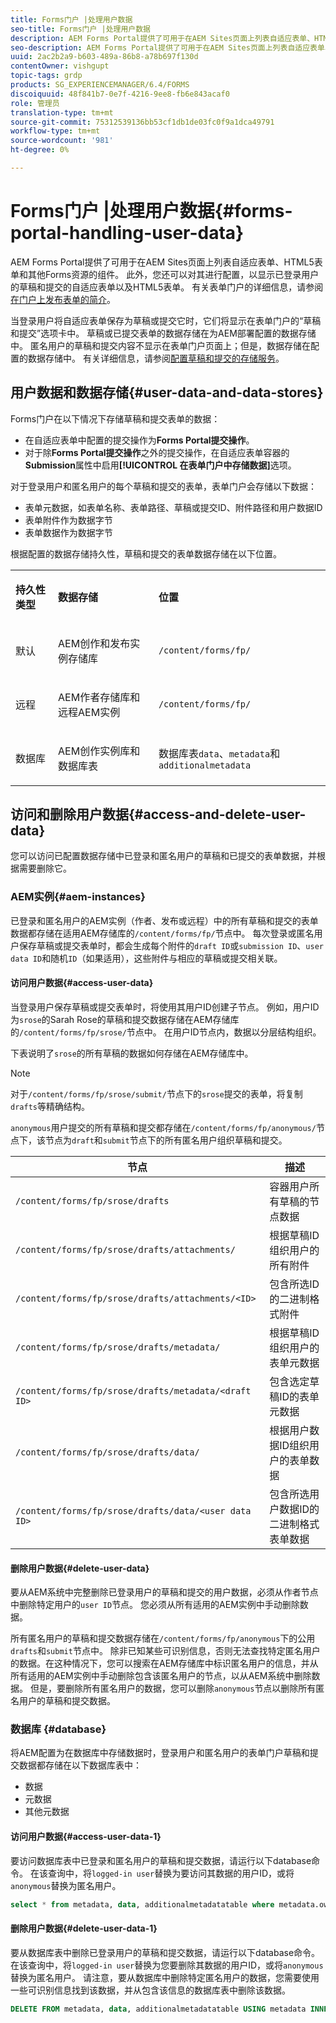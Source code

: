 ```yaml
---
title: Forms门户 |处理用户数据
seo-title: Forms门户 |处理用户数据
description: AEM Forms Portal提供了可用于在AEM Sites页面上列表自适应表单、HTML5表单和其他Forms资源的组件。 了解Forms门户如何存储草稿和提交表单的数据。 深入了解如何访问已配置数据存储中已登录和匿名用户的草稿和提交表单数据，并根据需要删除它。
seo-description: AEM Forms Portal提供了可用于在AEM Sites页面上列表自适应表单、HTML5表单和其他Forms资源的组件。 了解Forms门户如何存储草稿和提交表单的数据。 深入了解如何访问已配置数据存储中已登录和匿名用户的草稿和提交表单数据，并根据需要删除它。
uuid: 2ac2b2a9-b603-489a-86b8-a78b697f130d
contentOwner: vishgupt
topic-tags: grdp
products: SG_EXPERIENCEMANAGER/6.4/FORMS
discoiquuid: 48f841b7-0e7f-4216-9ee8-fb6e843acaf0
role: 管理员
translation-type: tm+mt
source-git-commit: 75312539136bb53cf1db1de03fc0f9a1dca49791
workflow-type: tm+mt
source-wordcount: '981'
ht-degree: 0%

---
```



# Forms门户 |处理用户数据{#forms-portal-handling-user-data}

AEM Forms Portal提供了可用于在AEM Sites页面上列表自适应表单、HTML5表单和其他Forms资源的组件。 此外，您还可以对其进行配置，以显示已登录用户的草稿和提交的自适应表单以及HTML5表单。 有关表单门户的详细信息，请参阅[在门户上发布表单的简介](/help/forms/using/introduction-publishing-forms.md)。

当登录用户将自适应表单保存为草稿或提交它时，它们将显示在表单门户的“草稿和提交”选项卡中。 草稿或已提交表单的数据存储在为AEM部署配置的数据存储中。 匿名用户的草稿和提交内容不显示在表单门户页面上；但是，数据存储在配置的数据存储中。 有关详细信息，请参阅[配置草稿和提交的存储服务](/help/forms/using/configuring-draft-submission-storage.md)。

## 用户数据和数据存储{#user-data-and-data-stores}

Forms门户在以下情况下存储草稿和提交表单的数据：

* 在自适应表单中配置的提交操作为&#x200B;**Forms Portal提交操作**。
* 对于除&#x200B;**Forms Portal提交操作**&#x200B;之外的提交操作，在自适应表单容器的&#x200B;**Submission**&#x200B;属性中启用&#x200B;**[!UICONTROL 在表单门户中存储数据]**&#x200B;选项。

对于登录用户和匿名用户的每个草稿和提交的表单，表单门户会存储以下数据：

* 表单元数据，如表单名称、表单路径、草稿或提交ID、附件路径和用户数据ID
* 表单附件作为数据字节
* 表单数据作为数据字节

根据配置的数据存储持久性，草稿和提交的表单数据存储在以下位置。

<table> 
 <tbody> 
  <tr> 
   <td><p><strong>持久性类型</strong></p> </td> 
   <td><p><strong>数据存储</strong></p> </td> 
   <td><p><strong>位置</strong></p> </td> 
  </tr> 
  <tr> 
   <td><p>默认</p> </td> 
   <td><p>AEM创作和发布实例存储库</p> </td> 
   <td><p><code>/content/forms/fp/</code></p> </td> 
  </tr> 
  <tr> 
   <td><p>远程</p> </td> 
   <td><p>AEM作者存储库和远程AEM实例</p> </td> 
   <td><p><code>/content/forms/fp/</code></p> </td> 
  </tr> 
  <tr> 
   <td><p>数据库</p> </td> 
   <td><p>AEM创作实例库和数据库表</p> </td> 
   <td>数据库表<code>data</code>、<code>metadata</code>和 <code>additionalmetadata</code></td> 
  </tr> 
 </tbody> 
</table>

## 访问和删除用户数据{#access-and-delete-user-data}

您可以访问已配置数据存储中已登录和匿名用户的草稿和已提交的表单数据，并根据需要删除它。

### AEM实例{#aem-instances}

已登录和匿名用户的AEM实例（作者、发布或远程）中的所有草稿和提交的表单数据都存储在适用AEM存储库的`/content/forms/fp/`节点中。 每次登录或匿名用户保存草稿或提交表单时，都会生成每个附件的`draft ID`或`submission ID`、`user data ID`和随机`ID`（如果适用），这些附件与相应的草稿或提交相关联。

#### 访问用户数据{#access-user-data}

当登录用户保存草稿或提交表单时，将使用其用户ID创建子节点。 例如，用户ID为`srose`的Sarah Rose的草稿和提交数据存储在AEM存储库的`/content/forms/fp/srose/`节点中。 在用户ID节点内，数据以分层结构组织。

下表说明了`srose`的所有草稿的数据如何存储在AEM存储库中。

>[!NOTE]
>
>对于`/content/forms/fp/srose/submit/`节点下的`srose`提交的表单，将复制`drafts`等精确结构。
>
>`anonymous`用户提交的所有草稿和提交都存储在`/content/forms/fp/anonymous/`节点下，该节点为`draft`和`submit`节点下的所有匿名用户组织草稿和提交。

| 节点 | 描述 |
|---|---|
| `/content/forms/fp/srose/drafts` | 容器用户所有草稿的节点数据 |
| `/content/forms/fp/srose/drafts/attachments/` | 根据草稿ID组织用户的所有附件 |
| `/content/forms/fp/srose/drafts/attachments/<ID>` | 包含所选ID的二进制格式附件 |
| `/content/forms/fp/srose/drafts/metadata/` | 根据草稿ID组织用户的表单元数据 |
| `/content/forms/fp/srose/drafts/metadata/<draft ID>` | 包含选定草稿ID的表单元数据 |
| `/content/forms/fp/srose/drafts/data/` | 根据用户数据ID组织用户的表单数据 |
| `/content/forms/fp/srose/drafts/data/<user data ID>` | 包含所选用户数据ID的二进制格式表单数据 |

#### 删除用户数据{#delete-user-data}

要从AEM系统中完整删除已登录用户的草稿和提交的用户数据，必须从作者节点中删除特定用户的`user ID`节点。 您必须从所有适用的AEM实例中手动删除数据。

所有匿名用户的草稿和提交数据存储在`/content/forms/fp/anonymous`下的公用`drafts`和`submit`节点中。 除非已知某些可识别信息，否则无法查找特定匿名用户的数据。在这种情况下，您可以搜索在AEM存储库中标识匿名用户的信息，并从所有适用的AEM实例中手动删除包含该匿名用户的节点，以从AEM系统中删除数据。 但是，要删除所有匿名用户的数据，您可以删除`anonymous`节点以删除所有匿名用户的草稿和提交数据。

### 数据库 {#database}

将AEM配置为在数据库中存储数据时，登录用户和匿名用户的表单门户草稿和提交数据都存储在以下数据库表中：

* 数据
* 元数据
* 其他元数据

#### 访问用户数据{#access-user-data-1}

要访问数据库表中已登录和匿名用户的草稿和提交数据，请运行以下database命令。 在该查询中，将`logged-in user`替换为要访问其数据的用户ID，或将`anonymous`替换为匿名用户。

```sql
select * from metadata, data, additionalmetadatatable where metadata.owner = 'logged-in user' and metadata.id = additionalmetadatatable.id and metadata.userdataID = data.id
```

#### 删除用户数据{#delete-user-data-1}

要从数据库表中删除已登录用户的草稿和提交数据，请运行以下database命令。 在该查询中，将`logged-in user`替换为您要删除其数据的用户ID，或将`anonymous`替换为匿名用户。 请注意，要从数据库中删除特定匿名用户的数据，您需要使用一些可识别信息找到该数据，并从包含该信息的数据库表中删除该数据。

```sql
DELETE FROM metadata, data, additionalmetadatatable USING metadata INNER JOIN data ON metadata.userdataID = data.id INNER JOIN additionalmetadatatable ON metadata.id = additionalmetadatatable.id WHERE metadata.owner = 'logged-in user'
```

